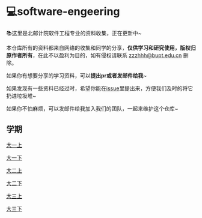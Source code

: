 # 💻software-engeering

📚这里是北邮计院软件工程专业的资料收集，正在更新中~

本仓库所有的资料都来自网络的收集和同学的分享，**仅供学习和研究使用，版权归原作者所有**，在此不以盈利为目的，如有侵权请联系 [zzzhhh@bupt.edu.cn](zzzhhh@bupt.edu.cn) 删除。

如果你有想要分享的学习资料，可以**提出pr或者发邮件给我**~

如果发现有一些资料已经过时，希望你能在[issue](https://github.com/BUPT-study-materials/Software-Engeering/issues)里提出来，方便我们及时的将它扔进垃圾堆~

如果你不怕麻烦，可以发邮件给我加入我们的团队，一起来维护这个仓库~

## 学期

[大一上](大一上/)

[大一下](大一下/)

[大二上](大二上/)

[大二下](大二下/)

[大三上](大三上/)

[大三下](大三下/)

